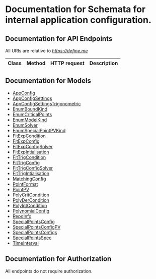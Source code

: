 # Documentation for Schemata for internal application configuration.

<a name="documentation-for-api-endpoints"></a>
## Documentation for API Endpoints

All URIs are relative to *https://define.me*

Class | Method | HTTP request | Description
------------ | ------------- | ------------- | -------------


<a name="documentation-for-models"></a>
## Documentation for Models

 - [AppConfig](.//Models/AppConfig.md)
 - [AppConfigSettings](.//Models/AppConfigSettings.md)
 - [AppConfigSettingsTrigonometric](.//Models/AppConfigSettingsTrigonometric.md)
 - [EnumBoundKind](.//Models/EnumBoundKind.md)
 - [EnumCriticalPoints](.//Models/EnumCriticalPoints.md)
 - [EnumModelKind](.//Models/EnumModelKind.md)
 - [EnumSolver](.//Models/EnumSolver.md)
 - [EnumSpecialPointPVKind](.//Models/EnumSpecialPointPVKind.md)
 - [FitExpCondition](.//Models/FitExpCondition.md)
 - [FitExpConfig](.//Models/FitExpConfig.md)
 - [FitExpConfigSolver](.//Models/FitExpConfigSolver.md)
 - [FitExpIntialisation](.//Models/FitExpIntialisation.md)
 - [FitTrigCondition](.//Models/FitTrigCondition.md)
 - [FitTrigConfig](.//Models/FitTrigConfig.md)
 - [FitTrigConfigSolver](.//Models/FitTrigConfigSolver.md)
 - [FitTrigIntialisation](.//Models/FitTrigIntialisation.md)
 - [MatchingConfig](.//Models/MatchingConfig.md)
 - [PointFormat](.//Models/PointFormat.md)
 - [PointPV](.//Models/PointPV.md)
 - [PolyCritCondition](.//Models/PolyCritCondition.md)
 - [PolyDerCondition](.//Models/PolyDerCondition.md)
 - [PolyIntCondition](.//Models/PolyIntCondition.md)
 - [PolynomialConfig](.//Models/PolynomialConfig.md)
 - [RepoInfo](.//Models/RepoInfo.md)
 - [SpecialPointsConfig](.//Models/SpecialPointsConfig.md)
 - [SpecialPointsConfigPV](.//Models/SpecialPointsConfigPV.md)
 - [SpecialPointsConfigs](.//Models/SpecialPointsConfigs.md)
 - [SpecialPointsSpec](.//Models/SpecialPointsSpec.md)
 - [TimeInterval](.//Models/TimeInterval.md)


<a name="documentation-for-authorization"></a>
## Documentation for Authorization

All endpoints do not require authorization.
